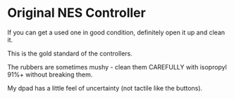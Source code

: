 Original NES Controller
===
If you can get a used one in good condition, definitely open it up and clean it.

This is the gold standard of the controllers.

The rubbers are sometimes mushy - clean them CAREFULLY with isopropyl 91%+ without breaking them.

My dpad has a little feel of uncertainty (not tactile like the buttons).
